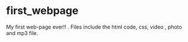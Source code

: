 # first_webpage
My first web-page ever!! . Files include the html code, css, video , photo and mp3 file.
